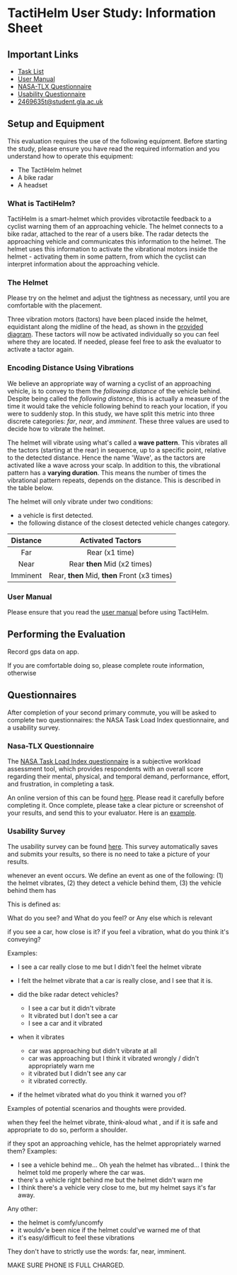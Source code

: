 # TactiHelm User Study: Information Sheet

## Important Links

- [Task List](./task-list.md)
- [User Manual](../user-manual.md)
- [NASA-TLX Questionnaire](https://www.keithv.com/software/nasatlx/nasatlx.html)
- [Usability Questionnaire](https://forms.office.com/e/fHHZbRSN7M)
- [2469635t@student.gla.ac.uk](mailto:2469635t@student.gla.ac.uk)

## Setup and Equipment

This evaluation requires the use of the following equipment. Before starting the study, please ensure you have read the required information and you understand how to operate this equipment:

- The TactiHelm helmet
- A bike radar
- A headset

### What is TactiHelm?

TactiHelm is a smart-helmet which provides vibrotactile feedback to a cyclist warning them of an approaching vehicle. The helmet connects to a bike radar, attached to the rear of a users bike. The radar detects the approaching vehicle and communicates this information to the helmet. The helmet uses this information to activate the vibrational motors inside the helmet - activating them in some pattern, from which the cyclist can interpret information about the approaching vehicle.

### The Helmet

Please try on the helmet and adjust the tightness as necessary, until you are comfortable with the placement.

Three vibration motors (tactors) have been placed inside the helmet, equidistant along the midline of the head, as shown in the [provided diagram](../design/head-regions.pdf). These tactors will now be activated individually so you can feel where they are located. If needed, please feel free to ask the evaluator to activate a tactor again.

### Encoding Distance Using Vibrations

We believe an appropriate way of warning a cyclist of an approaching vehicle, is to convey to them the *following distance* of the vehicle behind. Despite being called the *following distance*, this is actually a measure of the time it would take the vehicle following behind to reach your location, if you were to suddenly stop. In this study, we have split this metric into three discrete categories: *far*, *near*, and *imminent*. These three values are used to decide how to vibrate the helmet.

The helmet will vibrate using what's called a **wave pattern**. This vibrates all the tactors (starting at the rear) in sequence, up to a specific point, relative to the detected distance. Hence the name 'Wave', as the tactors are activated like a wave across your scalp. In addition to this, the vibrational pattern has a **varying duration**. This means the number of times the vibrational pattern repeats, depends on the distance. This is described in the table below.

The helmet will only vibrate under two conditions:

- a vehicle is first detected.
- the following distance of the closest detected vehicle changes category.

| Distance |   Activated Tactors  |
|:--------:|:--------------------:|
|    Far   |         Rear (x1 time)        |
|   Near   |    Rear **then** Mid (x2 times)  |
| Imminent | Rear, **then** Mid, **then** Front (x3 times) |

### User Manual

Please ensure that you read the [user manual](../user-manual.md) before using TactiHelm.

## Performing the Evaluation

Record gps data on app.

If you are comfortable doing so, please complete route information, otherwise

## Questionnaires

After completion of your second primary commute, you will be asked to complete two questionnaires: the NASA Task Load Index questionnaire, and a usability survey.

### Nasa-TLX Questionnaire

The [NASA Task Load Index questionnaire](https://humansystems.arc.nasa.gov/groups/tlx/) is a subjective workload assessment tool, which provides respondents with an overall score regarding their mental, physical, and temporal demand, performance, effort, and frustration, in completing a task.

An online version of this can be found [here](https://www.keithv.com/software/nasatlx/nasatlx.html). Please read it carefully before completing it. Once complete, please take a clear picture or screenshot of your results, and send this to your evaluator. Here is an [example](./nasa-example.png).

### Usability Survey

The usability survey can be found [here](https://forms.office.com/e/fHHZbRSN7M). This survey automatically saves and submits your results, so there is no need to take a picture of your results.







whenever an event occurs. We define an event as one of the following: (1) the helmet vibrates, (2) they detect a vehicle behind them, (3) the vehicle behind them has 

This is defined as: 

What do you see? and What do you feel?
or
Any else which is relevant

if you see a car, how close is it?
if you feel a vibration, what do you think it's conveying?

Examples:
- I see a car really close to me but I didn't feel the helmet vibrate
- I felt the helmet vibrate that a car is really close, and I see that it is.







- did the bike radar detect vehicles?
  - I see a car but it didn't vibrate
  - It vibrated but I don't see a car
  - I see a car and it vibrated

- when it vibrates


  - car was approaching but didn't vibrate at all
  - car was approaching but I think it vibrated wrongly / didn't appropriately warn me
  - it vibrated but I didn't see any car
  - it vibrated correctly.
- if the helmet vibrated what do you think it warned you of?

Examples of potential scenarios and thoughts were provided.

when they feel the helmet vibrate, think-aloud what , and if it is safe and appropriate to do so, perform a shoulder.

if they spot an approaching vehicle, has the helmet appropriately warned them?
Examples:
- I see a vehicle behind me... Oh yeah the helmet has vibrated... I think the helmet told me properly where the car was.
- there's a vehicle right behind me but the helmet didn't warn me
- I think there's a vehicle very close to me, but my helmet says it's far away.

Any other:
- the helmet is comfy/uncomfy
- it wouldv'e been nice if the helmet could've warned me of that
- it's easy/difficult to feel these vibrations


They don't have to strictly use the words: far, near, imminent.


MAKE SURE PHONE IS FULL CHARGED.